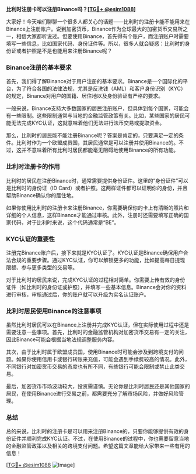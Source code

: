 **比利时注册卡可以注册Binance吗？[[TG💪+ @esim1088](https://t.me/s/esim1088)]**

大家好！今天咱们聊聊一个很多人都关心的话题——比利时的注册卡能不能用来在Binance上注册账户。说到加密货币，Binance作为全球最大的加密货币交易所之一，相信大家都听说过。但要使用Binance，首先得有个账户，而注册账户时需要填写一些信息，比如国家代码、身份证件等。所以，很多人就会疑惑：比利时的身份证或者护照是不是也能用来注册Binance呢？

### Binance注册的基本要求

首先，我们得了解Binance对于用户注册的基本要求。Binance是一个国际化的平台，为了符合各国的法律法规，尤其是反洗钱（AML）和客户身份识别（KYC）的规定，Binance对用户的国籍、居住地以及身份验证有严格的要求。

一般来说，Binance支持大多数国家的居民注册账户，但具体到每个国家，可能会有一些限制。这些限制通常与当地的金融监管政策有关。比如，某些国家的居民可能无法完成KYC认证，这就意味着他们无法进行法币交易或提取资金。

那么，比利时的居民能不能注册Binance呢？答案是肯定的，只要满足一定的条件。比利时作为一个欧盟成员国，其居民通常是可以注册并使用Binance的。不过，这并不意味着所有比利时居民都能毫无阻碍地使用Binance的所有功能。

### 比利时注册卡的作用

比利时的居民在注册Binance时，通常需要提供身份证件。这里的“身份证件”可以是比利时的身份证（ID Card）或者护照。这两样证件都可以证明你的身份，并且帮助Binance确认你的居住地。

如果你使用比利时的注册卡来注册Binance，你需要确保你的卡上有清晰的照片和详细的个人信息，这样Binance才能通过审核。此外，注册时还需要填写正确的国家代码，对于比利时来说，这个代码通常是“BE”。

### KYC认证的重要性

注册完Binance账户后，接下来就是KYC认证了。KYC认证是Binance确保用户合法合规的重要步骤。通过KYC认证，你可以解锁更多的功能，比如提高每日提现限额、参与更多类型的交易等。

对于比利时的居民来说，完成KYC认证的过程相对简单。你需要上传有效的身份证件（如比利时的身份证或护照），并填写一些基本信息。Binance会对你的资料进行审核，审核通过后，你的账户就可以升级为实名认证账户。

### 比利时居民使用Binance的注意事项

虽然比利时居民可以在Binance上注册并完成KYC认证，但在实际使用过程中还是需要注意一些事项。首先，比利时的金融监管机构对加密货币交易有一定的关注，因此Binance可能会根据当地法规调整服务内容。

其次，由于比利时属于欧盟成员国，使用Binance时可能会涉及到跨境支付的问题。如果你使用信用卡或银行转账来充值，可能会遇到手续费较高的情况。此外，不同银行对加密货币交易的态度也有所不同，有些银行可能会限制或禁止此类交易。

最后，加密货币市场波动较大，投资需谨慎。无论你是比利时居民还是其他国家的居民，在使用Binance进行交易之前，都需要充分了解市场风险，并做好风险管理。

### 总结

总的来说，比利时的注册卡是可以用来注册Binance的，只要你能够提供有效的身份证件并顺利完成KYC认证。不过，在使用Binance的过程中，你也需要留意当地的金融监管政策以及相关的跨境支付问题。希望这篇文章能给大家带来一些有用的信息！

[[TG💪+ @esim1088](https://t.me/s/esim1088) ![Image](https://i.postimg.cc/4NQfJmqS/Snipaste-2025-05-13-00-14-12.png)]
